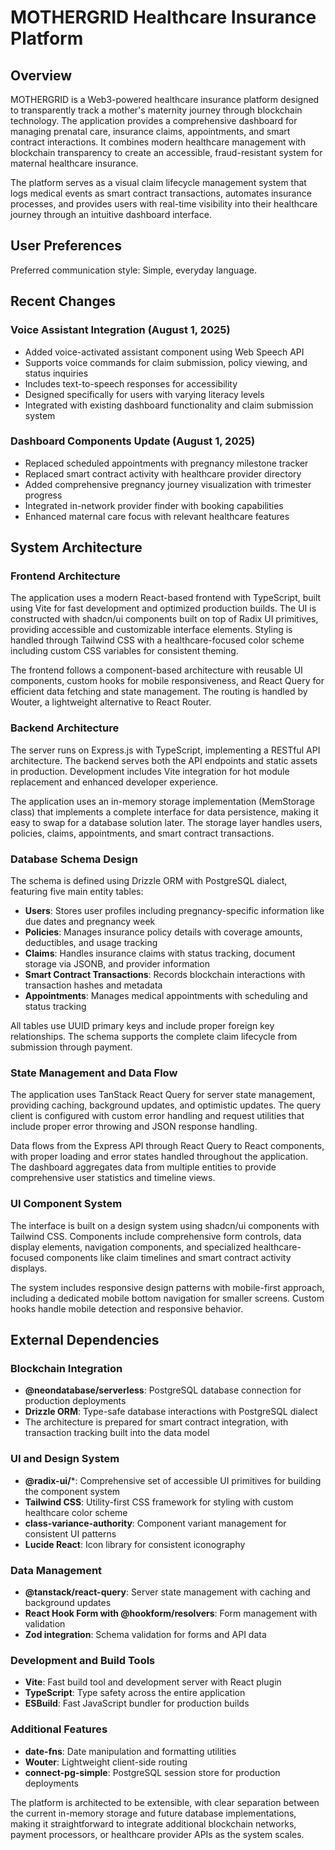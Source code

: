# MOTHERGRID Healthcare Insurance Platform

## Overview

MOTHERGRID is a Web3-powered healthcare insurance platform designed to transparently track a mother's maternity journey through blockchain technology. The application provides a comprehensive dashboard for managing prenatal care, insurance claims, appointments, and smart contract interactions. It combines modern healthcare management with blockchain transparency to create an accessible, fraud-resistant system for maternal healthcare insurance.

The platform serves as a visual claim lifecycle management system that logs medical events as smart contract transactions, automates insurance processes, and provides users with real-time visibility into their healthcare journey through an intuitive dashboard interface.

## User Preferences

Preferred communication style: Simple, everyday language.

## Recent Changes

### Voice Assistant Integration (August 1, 2025)
- Added voice-activated assistant component using Web Speech API
- Supports voice commands for claim submission, policy viewing, and status inquiries
- Includes text-to-speech responses for accessibility
- Designed specifically for users with varying literacy levels
- Integrated with existing dashboard functionality and claim submission system

### Dashboard Components Update (August 1, 2025)
- Replaced scheduled appointments with pregnancy milestone tracker
- Replaced smart contract activity with healthcare provider directory
- Added comprehensive pregnancy journey visualization with trimester progress
- Integrated in-network provider finder with booking capabilities
- Enhanced maternal care focus with relevant healthcare features

## System Architecture

### Frontend Architecture
The application uses a modern React-based frontend with TypeScript, built using Vite for fast development and optimized production builds. The UI is constructed with shadcn/ui components built on top of Radix UI primitives, providing accessible and customizable interface elements. Styling is handled through Tailwind CSS with a healthcare-focused color scheme including custom CSS variables for consistent theming.

The frontend follows a component-based architecture with reusable UI components, custom hooks for mobile responsiveness, and React Query for efficient data fetching and state management. The routing is handled by Wouter, a lightweight alternative to React Router.

### Backend Architecture
The server runs on Express.js with TypeScript, implementing a RESTful API architecture. The backend serves both the API endpoints and static assets in production. Development includes Vite integration for hot module replacement and enhanced developer experience.

The application uses an in-memory storage implementation (MemStorage class) that implements a complete interface for data persistence, making it easy to swap for a database solution later. The storage layer handles users, policies, claims, appointments, and smart contract transactions.

### Database Schema Design
The schema is defined using Drizzle ORM with PostgreSQL dialect, featuring five main entity tables:

- **Users**: Stores user profiles including pregnancy-specific information like due dates and pregnancy week
- **Policies**: Manages insurance policy details with coverage amounts, deductibles, and usage tracking
- **Claims**: Handles insurance claims with status tracking, document storage via JSONB, and provider information
- **Smart Contract Transactions**: Records blockchain interactions with transaction hashes and metadata
- **Appointments**: Manages medical appointments with scheduling and status tracking

All tables use UUID primary keys and include proper foreign key relationships. The schema supports the complete claim lifecycle from submission through payment.

### State Management and Data Flow
The application uses TanStack React Query for server state management, providing caching, background updates, and optimistic updates. The query client is configured with custom error handling and request utilities that include proper error throwing and JSON response handling.

Data flows from the Express API through React Query to React components, with proper loading and error states handled throughout the application. The dashboard aggregates data from multiple entities to provide comprehensive user statistics and timeline views.

### UI Component System
The interface is built on a design system using shadcn/ui components with Tailwind CSS. Components include comprehensive form controls, data display elements, navigation components, and specialized healthcare-focused components like claim timelines and smart contract activity displays.

The system includes responsive design patterns with mobile-first approach, including a dedicated mobile bottom navigation for smaller screens. Custom hooks handle mobile detection and responsive behavior.

## External Dependencies

### Blockchain Integration
- **@neondatabase/serverless**: PostgreSQL database connection for production deployments
- **Drizzle ORM**: Type-safe database interactions with PostgreSQL dialect
- The architecture is prepared for smart contract integration, with transaction tracking built into the data model

### UI and Design System
- **@radix-ui/***: Comprehensive set of accessible UI primitives for building the component system
- **Tailwind CSS**: Utility-first CSS framework for styling with custom healthcare color scheme
- **class-variance-authority**: Component variant management for consistent UI patterns
- **Lucide React**: Icon library for consistent iconography

### Data Management
- **@tanstack/react-query**: Server state management with caching and background updates
- **React Hook Form with @hookform/resolvers**: Form management with validation
- **Zod integration**: Schema validation for forms and API data

### Development and Build Tools
- **Vite**: Fast build tool and development server with React plugin
- **TypeScript**: Type safety across the entire application
- **ESBuild**: Fast JavaScript bundler for production builds

### Additional Features
- **date-fns**: Date manipulation and formatting utilities
- **Wouter**: Lightweight client-side routing
- **connect-pg-simple**: PostgreSQL session store for production deployments

The platform is architected to be extensible, with clear separation between the current in-memory storage and future database implementations, making it straightforward to integrate additional blockchain networks, payment processors, or healthcare provider APIs as the system scales.